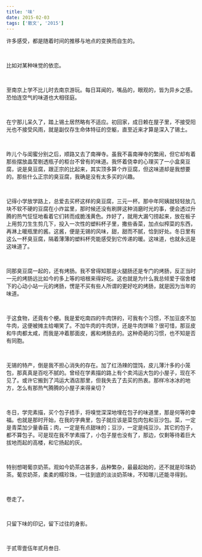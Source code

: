 ```yaml
---
title: '味'
date: 2015-02-03
tags: ['散文', '2015']
---
```


许多感受，都是随着时间的推移与地点的变换而自生的。

<br/>

比如对某种味觉的依恋。

<br/>

至南京上学不比儿时去南京游玩。每日耳闻的，嘴品的，眼观的，皆为异乡之感。恐怕连空气的味道也大相径庭。

<br/>

在宁那儿呆久了，踏上锡土居然略有不适应。初回家，成日赖在屋子里，不接受阳光也不接受风雨，就是副仅存生命体特征的空躯，直至近来才算是深入了锡土。

<br/>

昨儿个与闺蜜分别之后，顺路又去了南禅寺。虽我不喜南禅寺的繁闹，但它却有着那些摆放晶莹剔透瓶子的柜台不曾有的味道。我怀着侥幸的心理买了一小盒臭豆腐，说是臭豆腐，跟正宗的比起来，其实顶多算个炸豆腐，但这味道却是我想要的。那些什么正宗的臭豆腐，我确是没有太多买的兴趣。

<br/>

记得小学放学路上，总爱去买杯这样的臭豆腐，三元一杯。那中年阿姨就轻轻放几块不软不硬的豆腐在小炸盆里，那时候还没有刷屏这种消磨时光的事，便会透过升腾的热气怔怔地看着它们转而成脆浅黄色。炸好了，就用大漏勺捞起来，放在板子上用剪刀生生剪几下，投入一次性的塑料杯子里，撒些香菜，加点似榨菜的东西，再淋上暖瓶里的酱。这酱，便是无锡的风味，甜，甜而不腻，恰到好处。冬日里有这么一杯臭豆腐，隔着薄薄的塑料杯壳能感受到它传递的暖。这味道，也就永远是这味道了。

<br/>

同那臭豆腐一起的，还有烤肠。我不曾得知那是火腿肠还是专门的烤肠，反正当时一元的烤肠远比如今的多上等的培根来得好吃。这也就是为什么我总倾爱于宿舍楼下的心动小站一元的烤肠，愣是不买有些人所谓的更好吃的烤肠，就是因为当年的味道。

<br/>

于这食物，还竟有个梗。我是爱吃南四的牛肉饼的，可我有个习惯，不加豆皮不加牛肉，这便被摊主给嘲笑了。不加牛肉的牛肉饼，还是牛肉饼嘛？很可惜，那豆皮和牛肉都太咸，而我是冲着那面皮，酱和烤肠去的。这种奇葩的习惯，也不知是否有同胞。

<br/>

无锡的特产，倒是我不担心消失的存在。加了红汤辣的馄饨，皮儿薄汁多的小笼包，那真真是百吃不腻的。曾经在学素描的路上有个卖鸿运大包的小屋子，现在不见了。或许它搬到了鸿运大酒店那里，但我失去了去买的热衷。那样冷冰冰的地方，怎么有那热气腾腾的小屋子来得亲切？

<br/>

冬日，学完素描，买个包子捂手，将嗅觉深深地埋在包子的味道里，那是何等的幸福。也就是那时开始，在我的字典里，包子就应该是菜包肉包和豆沙包。菜，一定是青菜加少量香菇；肉，一定是有点甜味的；豆沙，一定是纯豆沙。其它的包子，都不算包子。可是现在我不学素描了，小包子屋也没有了，那边，仅剩等待着巨大拔地而起的高楼，和它扬起的灰。

<br/>

特别想喝葡京奶茶。观如今奶茶店甚多，品种繁杂，最最起始的，还不就是珍珠奶茶。葡京奶茶，柔柔的糯珍珠，一往到底的淡淡奶茶味，不知哪儿还能寻得到。

<br/>

卷走了。

<br/>

只留下味的印记，留下过往的身影。

<br/>

于贰零壹伍年贰月叁日.

<br/>
